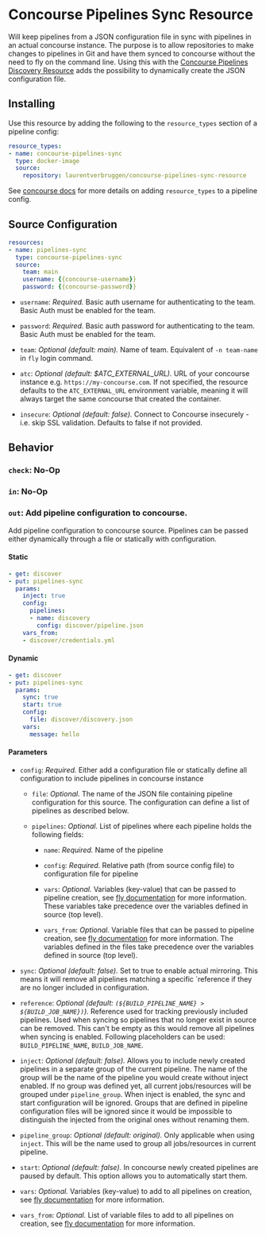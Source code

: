 # Concourse Pipelines Sync Resource

Will keep pipelines from a JSON configuration file in sync with pipelines in an actual concourse instance.
The purpose is to allow repositories to make changes to pipelines in Git and have them synced to concourse without the need to fly on the command line.
Using this with the [Concourse Pipelines Discovery Resource](https://github.com/laurentverbruggen/concourse-pipelines-discovery-resource) adds the possibility to dynamically create the JSON configuration file.

## Installing

Use this resource by adding the following to the `resource_types` section of a pipeline config:

```yaml
resource_types:
- name: concourse-pipelines-sync
  type: docker-image
  source:
    repository: laurentverbruggen/concourse-pipelines-sync-resource
```

See [concourse docs](http://concourse.ci/configuring-resource-types.html) for more details on adding `resource_types` to a pipeline config.

## Source Configuration

```yaml
resources:
- name: pipelines-sync
  type: concourse-pipelines-sync
  source:
    team: main
    username: {{concourse-username}}
    password: {{concourse-password}}
```

* `username`: *Required.* Basic auth username for authenticating to the team. Basic Auth must be enabled for the team.

* `password`: *Required.* Basic auth password for authenticating to the team. Basic Auth must be enabled for the team.

* `team`: *Optional (default: main).* Name of team. Equivalent of `-n team-name` in `fly` login command.

* `atc`: *Optional (default: $ATC_EXTERNAL_URL).*  URL of your concourse instance e.g. `https://my-concourse.com`.
If not specified, the resource defaults to the `ATC_EXTERNAL_URL` environment variable, meaning it will always target the same concourse that created the container.

* `insecure`: *Optional (default: false).* Connect to Concourse insecurely - i.e. skip SSL validation. Defaults to false if not provided.


## Behavior

### `check`: No-Op

### `in`: No-Op

### `out`: Add pipeline configuration to concourse.

Add pipeline configuration to concourse source. Pipelines can be passed either dynamically through a file or statically with configuration.

#### Static

```yaml
- get: discover
- put: pipelines-sync
  params:
    inject: true
    config:
      pipelines:
      - name: discovery
        config: discover/pipeline.json
    vars_from:
    - discover/credentials.yml
```

#### Dynamic

```yaml
- get: discover
- put: pipelines-sync
  params:
    sync: true
    start: true
    config:
      file: discover/discovery.json
    vars:
      message: hello
```

#### Parameters

* `config`: *Required.* Either add a configuration file or statically define all configuration to include pipelines in concourse instance

  * `file`: *Optional.* The name of the JSON file containing pipeline configuration for this source.
  The configuration can define a list of pipelines as described below.

  * `pipelines`: *Optional.* List of pipelines where each pipeline holds the following fields:

      * `name`: *Required.* Name of the pipeline

      * `config`: *Required.* Relative path (from source config file) to configuration file for pipeline

      * `vars`: *Optional.* Variables (key-value) that can be passed to pipeline creation, see [fly documentation](https://concourse.ci/fly-set-pipeline.html) for more information.
      These variables take precedence over the variables defined in source (top level).

      * `vars_from`: *Optional.* Variable files that can be passed to pipeline creation, see [fly documentation](https://concourse.ci/fly-set-pipeline.html) for more information.
      The variables defined in the files take precedence over the variables defined in source (top level).

* `sync`: *Optional (default: false).* Set to true to enable actual mirroring. This means it will remove all pipelines matching a specific `reference if they are no longer included in configuration.

* `reference`: *Optional (default: `(${BUILD_PIPELINE_NAME} > ${BUILD_JOB_NAME})`).* Reference used for tracking previously included pipelines.
Used when syncing so pipelines that no longer exist in source can be removed. This can't be empty as this would remove all pipelines when syncing is enabled. Following placeholders can be used: `BUILD_PIPELINE_NAME`, `BUILD_JOB_NAME`.

* `inject`: *Optional (default: false).* Allows you to include newly created pipelines in a separate group of the current pipeline.
The name of the group will be the name of the pipeline you would create without inject enabled. If no group was defined yet, all current jobs/resources will be grouped under `pipeline_group`.
When inject is enabled, the sync and start configuration will be ignored.
Groups that are defined in pipeline configuration files will be ignored since it would be impossible to distinguish the injected from the original ones without renaming them.

* `pipeline_group`: *Optional (default: original).* Only applicable when using `inject`. This will be the name used to group all jobs/resources in current pipeline.

* `start`: *Optional (default: false).* In concourse newly created pipelines are paused by default. This option allows you to automatically start them.

* `vars`: *Optional.* Variables (key-value) to add to all pipelines on creation, see [fly documentation](https://concourse.ci/fly-set-pipeline.html) for more information.

* `vars_from`: *Optional.* List of variable files to add to all pipelines on creation, see [fly documentation](https://concourse.ci/fly-set-pipeline.html) for more information.
